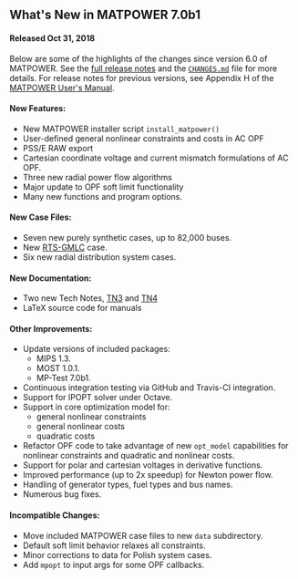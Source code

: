 What's New in MATPOWER 7.0b1
----------------------------

#### Released Oct 31, 2018

Below are some of the highlights of the changes since version 6.0 of
MATPOWER. See the [full release notes][1] and the [`CHANGES.md`][2]
file for more details. For release notes for previous versions, see
Appendix H of the [MATPOWER User's Manual][3].

#### New Features:
- New MATPOWER installer script `install_matpower()`
- User-defined general nonlinear constraints and costs in AC OPF
- PSS/E RAW export
- Cartesian coordinate voltage and current mismatch formulations of AC OPF.
- Three new radial power flow algorithms
- Major update to OPF soft limit functionality
- Many new functions and program options.

#### New Case Files:
- Seven new purely synthetic cases, up to 82,000 buses.
- New [RTS-GMLC][4] case.
- Six new radial distribution system cases.

#### New Documentation:
- Two new Tech Notes, [TN3][5] and [TN4][6]
- LaTeX source code for manuals

#### Other Improvements:
- Update versions of included packages:
  - MIPS 1.3.
  - MOST 1.0.1.
  - MP-Test 7.0b1.
- Continuous integration testing via GitHub and Travis-CI integration.
- Support for IPOPT solver under Octave.
- Support in core optimization model for:
  - general nonlinear constraints
  - general nonlinear costs
  - quadratic costs
- Refactor OPF code to take advantage of new `opt_model` capabilities
  for nonlinear constraints and quadratic and nonlinear costs.
- Support for polar and cartesian voltages in derivative functions.
- Improved performance (up to 2x speedup) for Newton power flow.
- Handling of generator types, fuel types and bus names.
- Numerous bug fixes.

#### Incompatible Changes:
- Move included MATPOWER case files to new `data` subdirectory.
- Default soft limit behavior relaxes all constraints.
- Minor corrections to data for Polish system cases.
- Add `mpopt` to input args for some OPF callbacks.


[1]: https://github.com/MATPOWER/matpower/blob/master/docs/relnotes/MATPOWER-Release-Notes-7.0.md
[2]: https://github.com/MATPOWER/matpower/blob/master/CHANGES.md
[3]: https://github.com/MATPOWER/matpower/blob/master/docs/MATPOWER-manual.pdf
[4]: https://github.com/GridMod/RTS-GMLC
[5]: https://matpower.org/docs/TN3-More-OPF-Derivatives.pdf
[6]: https://matpower.org/docs/TN4-OPF-Derivatives-Cartesian.pdf
